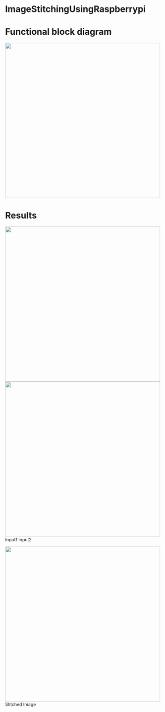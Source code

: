 # ImageStitchingUsingRaspberrypi
# Functional block diagram

<img src="https://github.com/user-attachments/assets/db5e9ff8-2b53-45c7-80e8-0c066e2e252a" width="500">

# Results
<img src="https://github.com/user-attachments/assets/7e1785d6-b7be-4da0-b90b-9e4458dabda8" width="500">   <img src="https://github.com/user-attachments/assets/c2d14c68-1934-430c-95ec-cf4a5b58ca5d" width="500">Input1                                                                                                        Input2


<img src="https://github.com/user-attachments/assets/2aa132ef-c94d-409e-b736-f67af81576b7" width="500">
 Stitched Image

